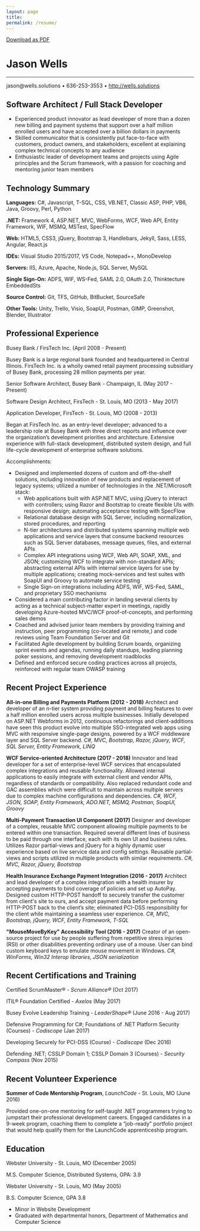 ```yaml
---
layout: page
title: 
permalink: /resume/
---
```

<link rel="stylesheet" type="text/css" href="{{ site.baseurl }}/resume.css" />
<link rel="stylesheet" type="text/css" media="print" href="{{ site.baseurl }}/noprint.css" />

<p class="right no-print"><a href="{{ site.baseurl }}/JasonWells-Resume-2018.pdf" target="_blank">Download as PDF</a></p>

<h1 class="center">Jason Wells</h1>
<hr />
<p class="center">jason@wells.solutions • 636-253-3553 • <a href="http://wells.solutions">http://wells.solutions</a></p>

<h2 class="center">Software Architect / Full Stack Developer</h2>
<ul>
	<li><span class="bold">Experienced product innovator</span> as lead developer of more than a dozen new billing and payment systems that support over a half million enrolled users and have accepted over a billion dollars in payments</li>
	<li><span class="bold">Skilled communicator</span> that is consistently put face-to-face with customers, product owners, and stakeholders; excellent at explaining complex technical concepts to any audience</li>
	<li><span class="bold">Enthusiastic leader</span> of development teams and projects using Agile principles and the Scrum framework, with a passion for coaching and mentoring junior team members</li>
</ul>

<h2 class="center">Technology Summary</h2>
<p><b>Languages:</b> C#, Javascript, T-SQL, CSS, VB.NET, Classic ASP, PHP, VB6, Java, Groovy, Perl, Python</p>
<p><b>.NET:</b> Framework 4, ASP.NET, MVC, WebForms, WCF, Web API, Entity Framework, WIF, MSMQ, MSTest, SpecFlow</p>
<p><b>Web:</b> HTML5, CSS3, jQuery, Bootstrap 3, Handlebars, Jekyll, Sass, LESS, Angular, React.js</p>
<p><b>IDEs:</b> Visual Studio 2015/2017, VS Code, Notepad++, MonoDevelop</p>
<p><b>Servers:</b> IIS, Azure, Apache, Node.js, SQL Server, MySQL</p>
<p><b>Single Sign-On:</b> ADFS, WIF, WS-Fed, SAML 2.0, OAuth 2.0, Thinktecture EmbeddedSts</p>
<p><b>Source Control:</b> Git, TFS, GitHub, BitBucket, SourceSafe</p>
<p><b>Other Tools:</b> Unity, Trello, Visio, SoapUI, Postman, GIMP, Greenshot, Blender, Illustrator</p>

<h2 class="center">Professional Experience</h2>
<p class="bold">Busey Bank / FirsTech Inc. (April 2008 - Present)</p>
<p class="ital space-bottom">Busey Bank is a large regional bank founded and headquartered in Central Illinois. FirsTech Inc. is a wholly owned retail payment processing subsidiary of Busey Bank, processing 28 million payments per year.</p>

<p><span class="bold">Senior Software Architect</span>, Busey Bank - Champaign, IL (May 2017 - Present)</p>
<p><span class="bold">Software Design Architect</span>, FirsTech - St. Louis, MO (2013 - May 2017)</p>
<p><span class="bold">Application Developer</span>, FirsTech - St. Louis, MO (2008 - 2013)</p>
<p class="space-bottom">Began at FirsTech Inc. as an entry-level developer; advanced to a leadership role at Busey Bank with three direct reports and influence over the organization’s development priorities and architecture. Extensive experience with full-stack development, distributed system design, and full life-cycle development of enterprise software solutions.</p>

<p class="bold">Accomplishments:</p>
<ul>
	<li>Designed and implemented dozens of custom and off-the-shelf solutions, including innovation of new products and replacement of legacy systems; utilized a number of technologies in the .NET/Microsoft stack:
		<ul>
			<li>Web applications built with ASP.NET MVC, using jQuery to interact with controllers; using Razor and Bootstrap to create flexible UIs with responsive design; automating acceptance testing with SpecFlow</li>
			<li>Relational database design with SQL Server, including normalization, stored procedures, and reporting</li>
			<li>N-tier architectures and distributed systems spanning multiple web applications and service layers that consume backend resources such as SQL Server databases, message queues, files, and external APIs</li>
			<li>Complex API integrations using WCF, Web API, SOAP, XML, and JSON; customizing WCF to integrate with non-standard APIs; abstracting external APIs with internal service layers for use by multiple applications; creating mock-services and test suites with SoapUI and Groovy to automate service testing</li>
			<li>Single Sign-on integrations including ADFS, WIF, WS-Fed, SAML, and proprietary SSO mechanisms</li>
		</ul>
	</li>
	<li>Considered a main contributing factor in landing several clients by acting as a technical subject-matter expert in meetings, rapidly developing Azure-hosted MVC/WCF proof-of-concepts, and performing sales demos</li>
	<li>Coached and advised junior team members by providing training and instruction, peer programming (co-located and remote,) and code reviews using Team Foundation Server and Git</li>
	<li>Facilitated Agile development by building Scrum boards, organizing sprint events and agendas, running daily standups, leading planning poker sessions, and removing development roadblocks</li>
	<li>Defined and enforced secure coding practices across all projects, reinforced with regular team OWASP training</li>
</ul>

<h2 class="center">Recent Project Experience</h2>
<p class="space-bottom"><b>All-in-one Billing and Payments Platform (2012 - 2018)</b> Architect and developer of an n-tier system providing payment and billing features to over a half million enrolled users across multiple businesses. Initially developed on ASP.NET Webforms in 2012, continuous refactorings and client-additions have seen this product evolve into multiple SSO-integrated web apps using MVC with responsive single-page designs, powered by a WCF middleware layer and SQL Server backend. <i>C#, MVC, Bootstrap, Razor, jQuery, WCF, SQL Server, Entity Framework, LINQ</i></p>
<p class="space-bottom"><b>WCF Service-oriented Architecture (2017 - 2018)</b> Innovator and lead developer for a set of enterprise-level WCF services that encapsulated complex integrations and reusable functionality. Allowed internal applications to easily integrate with external client and vendor APIs, regardless of standards or compatibility. Also replaced redundant code and GAC assemblies which were difficult to maintain across multiple servers due to complex machine configurations and dependencies. <i>C#, WCF, JSON, SOAP, Entity Framework, ADO.NET, MSMQ, Postman, SoapUI, Groovy</i></p>
<p class="space-bottom"><b>Multi-Payment Transaction UI Component (2017)</b> Designer and developer of a complex, reusable MVC component allowing multiple payments to be entered within one transaction. Required several different lines of business to be paid through one interface, each with its own UI and business rules. Utilizes Razor partial-views and jQuery for a highly dynamic user experience based on live service data and config settings. Reusable partial-views and scripts utilized in multiple products with similar requirements. <i>C#, MVC, Razor, jQuery, Bootstrap</i></p>
<p class="space-bottom"><b>Health Insurance Exchange Payment Integration (2016 - 2017)</b> Architect and lead developer of a complex integration with a health insurer by accepting payments to bind coverage of policies and set up AutoPay. Designed custom HTTP-POST handoff to securely transfer the customer from client's site to ours, and accept payment data before performing HTTP-POST back to the client’s site; eliminated PCI-DSS responsibility for the client while maintaining a seamless user experience. <i>C#, MVC, Bootstrap, jQuery, WCF, Entity Framework, T-SQL</i></p>
<p class="space-bottom"><b>"MouseMoveByKey" Accessibility Tool (2016 - 2017)</b> Creator of an open-source project for use by people suffering from repetitive stress injuries (RSI) or other disabilities preventing ordinary use of a mouse. User can bind custom keyboard keys to emulate mouse movement in Windows. <i>C#, WinForms, Win32 Interop libraries, JSON serialization</i></p>

<h2 class="center">Recent Certifications and Training</h2>
<p>Certified ScrumMaster&reg; - <i>Scrum Alliance&reg;</i> (Oct 2017)</p>
<p>ITIL&reg; Foundation Certified - <i>Axelos</i> (May 2017)</p>
<p>Busey Evolve Leadership Training - <i>LeaderShape&reg;</i> (June 2016 - Aug 2017)</p>
<p>Defensive Programming for C#; Foundations of .NET Platform Security (Courses) - <i>Codiscope</i> (Jan 2017)</p>
<p>Developing Securely for PCI-DSS (Course) - <i>Codiscope</i> (Dec 2016)</p>
<p>Defending .NET; CSSLP Domain 1; CSSLP Domain 3 (Courses) - <i>Security Compass</i> (Nov 2015)</p>

<h2 class="center">Recent Volunteer Experience</h2>
<p><b>Summer of Code Mentorship Program</b>, <i>LaunchCode</i> - St. Louis, MO (June 2016)</p>
<p>Provided one-on-one mentoring for self-taught .NET programmers trying to jumpstart their professional development careers. Engaged candidates in a 9-week program, coaching them to complete a “job-ready” portfolio project that would help qualify them for the LaunchCode apprenticeship program.</p>

<h2 class="center">Education</h2>
<p><span class="bold">Webster University</span> - St. Louis, MO (December 2005)</p>
<p class="space-bottom">M.S. Computer Science, Distributed Systems, GPA: 3.9</p>

<p><span class="bold">Webster University</span> - St. Louis, MO (May 2005)</p>
<p>B.S. Computer Science, GPA 3.8</p>
<ul class="space-bottom">
	<li>Minor in Website Development</li>
	<li>Graduated with departmental honors, Department of Mathematics and Computer Science</li>
</ul>